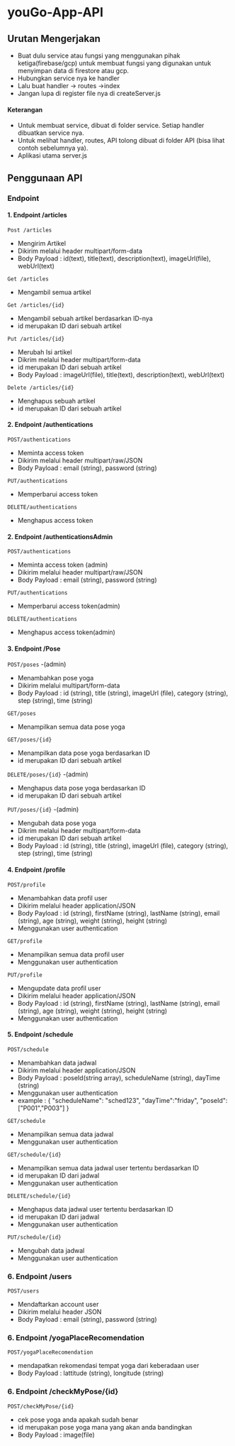 # **youGo-App-API**

## Urutan Mengerjakan 
- Buat dulu service atau fungsi yang menggunakan pihak ketiga(firebase/gcp) untuk membuat fungsi yang digunakan untuk menyimpan data di firestore atau gcp.
- Hubungkan service nya ke handler
- Lalu buat handler -> routes ->index
- Jangan lupa di register file nya di createServer.js

#### Keterangan
- Untuk membuat service, dibuat di folder service. Setiap handler dibuatkan service nya.
- Untuk melihat handler, routes, API tolong dibuat di folder API (bisa lihat contoh sebelumnya ya).
- Aplikasi utama server.js

## Penggunaan API
### Endpoint 
#### 1. Endpoint /articles

`Post /articles`
- Mengirim Artikel 
- Dikirim melalui header multipart/form-data
- Body Payload : id(text), title(text), description(text), imageUrl(file), webUrl(text)

`Get /articles`
- Mengambil semua artikel

`Get /articles/{id}`
- Mengambil sebuah artikel berdasarkan ID-nya
- id merupakan ID dari sebuah artikel

`Put /articles/{id}`
- Merubah Isi artikel
- Dikrim melalui header multipart/form-data
- id merupakan ID dari sebuah artikel
- Body Payload : imageUrl(file), title(text), description(text), webUrl(text)

`Delete /articles/{id}`
- Menghapus sebuah artikel
- id merupakan ID dari sebuah artikel

#### 2. Endpoint /authentications

`POST/authentications`
- Meminta access token
- Dikirim melalui header multipart/raw/JSON
- Body Payload : email (string), password (string)
  
`PUT/authentications`
- Memperbarui access token

`DELETE/authentications`
- Menghapus access token

#### 2. Endpoint /authenticationsAdmin

`POST/authentications`
- Meminta access token (admin)
- Dikirim melalui header multipart/raw/JSON
- Body Payload : email (string), password (string)
  
`PUT/authentications`
- Memperbarui access token(admin)

`DELETE/authentications`
- Menghapus access token(admin)

#### 3. Endpoint /Pose

`POST/poses`
-(admin)
- Menambahkan pose yoga
- Dikirim melalui multipart/form-data
- Body Payload : id (string), title (string), imageUrl (file), category (string), step (string), time (string)
  
`GET/poses`
- Menampilkan semua data pose yoga

`GET/poses/{id}`
- Menampilkan data pose yoga berdasarkan ID
- id merupakan ID dari sebuah artikel

`DELETE/poses/{id}`
-(admin)
- Menghapus data pose yoga berdasarkan ID
- id merupakan ID dari sebuah artikel

`PUT/poses/{id}`
-(admin)
- Mengubah data pose yoga
- Dikrim melalui header multipart/form-data
- id merupakan ID dari sebuah artikel
- Body Payload : id (string), title (string), imageUrl (file), category (string), step (string), time (string)

#### 4. Endpoint /profile

`POST/profile`
- Menambahkan data profil user
- Dikirim melalui header application/JSON
- Body Payload : id (string), firstName (string), lastName (string), email (string), age (string), weight (string), height (string)
- Menggunakan user authentication

`GET/profile`
- Menampilkan semua data profil user
- Menggunakan user authentication

`PUT/profile`
- Mengupdate data profil user
- Dikirim melalui header application/JSON
- Body Payload : id (string), firstName (string), lastName (string), email (string), age (string), weight (string), height (string)
- Menggunakan user authentication
  
#### 5. Endpoint /schedule

`POST/schedule`
- Menambahkan data jadwal
- Dikirim melalui header application/JSON
- Body Payload : poseId(string array), scheduleName (string), dayTime (string)
- Menggunakan user authentication
- example : { "scheduleName": "sched123",
              "dayTime":"friday",
              "poseId":["P001","P003"]
  }

`GET/schedule`
- Menampilkan semua data jadwal
- Menggunakan user authentication

`GET/schedule/{id}`
- Menampilkan semua data jadwal user tertentu berdasarkan ID
- id merupakan ID dari jadwal
- Menggunakan user authentication

`DELETE/schedule/{id}`
- Menghapus data jadwal user tertentu berdasarkan ID
- id merupakan ID dari jadwal
- Menggunakan user authentication

`PUT/schedule/{id}`
- Mengubah data jadwal
- Menggunakan user authentication

### 6. Endpoint /users

`POST/users`
- Mendaftarkan account user
- Dikirim melalui header JSON
- Body Payload : email (string), password (string)

### 6. Endpoint /yogaPlaceRecomendation

`POST/yogaPlaceRecomendation`
- mendapatkan rekomendasi tempat yoga dari keberadaan user
- Body Payload : lattitude (string), longitude (string)

### 6. Endpoint /checkMyPose/{id}

`POST/checkMyPose/{id}`
- cek pose yoga anda apakah sudah benar
- id merupakan pose yoga mana yang akan anda bandingkan
- Body Payload : image(file)

 


